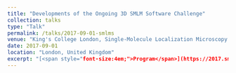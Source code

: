 ```yaml
---
title: "Developments of the Ongoing 3D SMLM Software Challenge"
collection: talks
type: "Talk"
permalink: /talks/2017-09-01-smlms
venue: "King's College London, Single-Molecule Localization Microscopy Symposium (SMLMS)"
date: 2017-09-01
location: "London, United Kingdom"
excerpt: "[<span style="font-size:4em;">Program</span>](https://2017.smlms.org/program/)"
---
```


